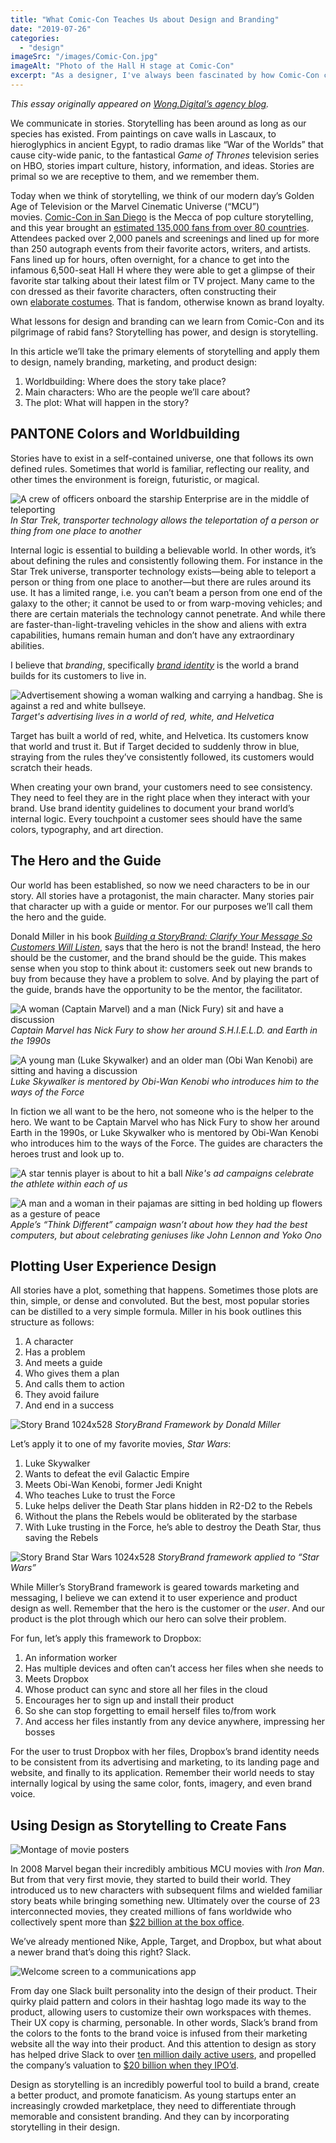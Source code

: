 ```yaml
---
title: "What Comic-Con Teaches Us about Design and Branding"
date: "2019-07-26"
categories: 
  - "design"
imageSrc: "/images/Comic-Con.jpg"
imageAlt: "Photo of the Hall H stage at Comic-Con"
excerpt: "As a designer, I've always been fascinated by how Comic-Con creates such passionate brand loyalty. By examining the core elements of storytelling - from worldbuilding to character development - we can apply these same principles to create more compelling brands and products. Here's what I learned from studying one of pop culture's biggest phenomena."
---
```


_This essay originally appeared on_ [_Wong.Digital’s agency blog_](https://wong.digital/blog/what-comic-con-teaches-us-about-design-and-branding/)_._

We communicate in stories. Storytelling has been around as long as our species has existed. From paintings on cave walls in Lascaux, to hieroglyphics in ancient Egypt, to radio dramas like “War of the Worlds” that cause city-wide panic, to the fantastical _Game of Thrones_ television series on HBO, stories impart culture, history, information, and ideas. Stories are primal so we are receptive to them, and we remember them.

Today when we think of storytelling, we think of our modern day’s Golden Age of Television or the Marvel Cinematic Universe (“MCU”) movies. [Comic-Con in San Diego](https://www.comic-con.org/cci) is the Mecca of pop culture storytelling, and this year brought an [estimated 135,000 fans from over 80 countries](https://visitsandiego.com/2019/07/breaking-down-comic-con-2019-numbers). Attendees packed over 2,000 panels and screenings and lined up for more than 250 autograph events from their favorite actors, writers, and artists. Fans lined up for hours, often overnight, for a chance to get into the infamous 6,500-seat Hall H where they were able to get a glimpse of their favorite star talking about their latest film or TV project. Many came to the con dressed as their favorite characters, often constructing their own [elaborate costumes](https://cosplay.kotaku.com/our-favorite-cosplay-from-san-diego-comic-con-2019-1836712298). That is fandom, otherwise known as brand loyalty.

What lessons for design and branding can we learn from Comic-Con and its pilgrimage of rabid fans? Storytelling has power, and design is storytelling.

In this article we’ll take the primary elements of storytelling and apply them to design, namely branding, marketing, and product design:

1. Worldbuilding: Where does the story take place?
2. Main characters: Who are the people we’ll care about?
3. The plot: What will happen in the story?​

## PANTONE Colors and Worldbuilding

Stories have to exist in a self-contained universe, one that follows its own defined rules. Sometimes that world is familiar, reflecting our reality, and other times the environment is foreign, futuristic, or magical.

![A crew of officers onboard the starship Enterprise are in the middle of teleporting](/images/ST-Transporter.jpeg)
_In Star Trek, transporter technology allows the teleportation of a person or thing from one place to another_

Internal logic is essential to building a believable world. In other words, it’s about defining the rules and consistently following them. For instance in the Star Trek universe, transporter technology exists—being able to teleport a person or thing from one place to another—but there are rules around its use. It has a limited range, i.e. you can’t beam a person from one end of the galaxy to the other; it cannot be used to or from warp-moving vehicles; and there are certain materials the technology cannot penetrate. And while there are faster-than-light-traveling vehicles in the show and aliens with extra capabilities, humans remain human and don’t have any extraordinary abilities.

I believe that _branding_, specifically [_brand identity_](https://wong.digital/blog/you-dont-need-a-logo-you-need-a-brand-identity/) is the world a brand builds for its customers to live in.

![Advertisement showing a woman walking and carrying a handbag. She is against a red and white bullseye.](/images/TargetAd.jpeg)
_Target's advertising lives in a world of red, white, and Helvetica_

Target has built a world of red, white, and Helvetica. Its customers know that world and trust it. But if Target decided to suddenly throw in blue, straying from the rules they’ve consistently followed, its customers would scratch their heads.

When creating your own brand, your customers need to see consistency. They need to feel they are in the right place when they interact with your brand. Use brand identity guidelines to document your brand world’s internal logic. Every touchpoint a customer sees should have the same colors, typography, and art direction.

## The Hero and the Guide

Our world has been established, so now we need characters to be in our story. All stories have a protagonist, the main character. Many stories pair that character up with a guide or mentor. For our purposes we’ll call them the hero and the guide.

Donald Miller in his book [_Building a StoryBrand: Clarify Your Message So Customers Will Listen_](https://buildingastorybrand.com/), says that the hero is not the brand! Instead, the hero should be the customer, and the brand should be the guide. This makes sense when you stop to think about it: customers seek out new brands to buy from because they have a problem to solve. And by playing the part of the guide, brands have the opportunity to be the mentor, the facilitator.

![A woman (Captain Marvel) and a man (Nick Fury) sit and have a discussion](/images/CaptainMarvelStill.jpeg)
_Captain Marvel has Nick Fury to show her around S.H.I.E.L.D. and Earth in the 1990s_

![A young man (Luke Skywalker) and an older man (Obi Wan Kenobi) are sitting and having a discussion](/images/StarWarsStill.jpeg)
_Luke Skywalker is mentored by Obi-Wan Kenobi who introduces him to the ways of the Force_

In fiction we all want to be the hero, not someone who is the helper to the hero. We want to be Captain Marvel who has Nick Fury to show her around Earth in the 1990s, or Luke Skywalker who is mentored by Obi-Wan Kenobi who introduces him to the ways of the Force. The guides are characters the heroes trust and look up to.

![A star tennis player is about to hit a ball](/images/NikeAd.jpeg)
_Nike's ad campaigns celebrate the athlete within each of us_

![A man and a woman in their pajamas are sitting in bed holding up flowers as a gesture of peace](/images/AppleAd.jpeg)
_Apple’s “Think Different” campaign wasn’t about how they had the best computers, but about celebrating geniuses like John Lennon and Yoko Ono_

## Plotting User Experience Design

All stories have a plot, something that happens. Sometimes those plots are thin, simple, or dense and convoluted. But the best, most popular stories can be distilled to a very simple formula. Miller in his book outlines this structure as follows:

1. A character
2. Has a problem
3. And meets a guide
4. Who gives them a plan
5. And calls them to action
6. They avoid failure
7. And end in a success

![Story Brand 1024x528](/images/StoryBrand.png)
_StoryBrand Framework by Donald Miller_

Let’s apply it to one of my favorite movies, _Star Wars_:

1. Luke Skywalker
2. Wants to defeat the evil Galactic Empire
3. Meets Obi-Wan Kenobi, former Jedi Knight
4. Who teaches Luke to trust the Force
5. Luke helps deliver the Death Star plans hidden in R2-D2 to the Rebels
6. Without the plans the Rebels would be obliterated by the starbase
7. With Luke trusting in the Force, he’s able to destroy the Death Star, thus saving the Rebels

![Story Brand Star Wars 1024x528](/images/StoryBrandStarWars.png)
_StoryBrand framework applied to “Star Wars”_

While Miller’s StoryBrand framework is geared towards marketing and messaging, I believe we can extend it to user experience and product design as well. Remember that the hero is the customer or the _user_. And our product is the plot through which our hero can solve their problem.

For fun, let’s apply this framework to Dropbox:

1. An information worker
2. Has multiple devices and often can’t access her files when she needs to
3. Meets Dropbox
4. Whose product can sync and store all her files in the cloud
5. Encourages her to sign up and install their product
6. So she can stop forgetting to email herself files to/from work
7. And access her files instantly from any device anywhere, impressing her bosses

For the user to trust Dropbox with her files, Dropbox’s brand identity needs to be consistent from its advertising and marketing, to its landing page and website, and finally to its application. Remember their world needs to stay internally logical by using the same color, fonts, imagery, and even brand voice.

## Using Design as Storytelling to Create Fans

![Montage of movie posters](/images/MarvelCinematicUniverse.jpeg)

In 2008 Marvel began their incredibly ambitious MCU movies with _Iron Man_. But from that very first movie, they started to build their world. They introduced us to new characters with subsequent films and wielded familiar story beats while bringing something new. Ultimately over the course of 23 interconnected movies, they created millions of fans worldwide who collectively spent more than [$22 billion at the box office](https://www.boxofficemojo.com/franchises/chart/?id=avengers.htm).

We’ve already mentioned Nike, Apple, Target, and Dropbox, but what about a newer brand that’s doing this right? Slack.

![Welcome screen to a communications app](/images/Slack.png)

From day one Slack built personality into the design of their product. Their quirky plaid pattern and colors in their hashtag logo made its way to the product, allowing users to customize their own workspaces with themes. Their UX copy is charming, personable. In other words, Slack’s brand from the colors to the fonts to the brand voice is infused from their marketing website all the way into their product. And this attention to design as story has helped drive Slack to over [ten million daily active users](https://slackhq.com/slack-has-10-million-daily-active-users), and propelled the company’s valuation to [$20 billion when they IPO’d](https://www.npr.org/2019/06/19/734095998/putting-a-price-on-chat-slack-is-going-public-at-16-billion-value).

Design as storytelling is an incredibly powerful tool to build a brand, create a better product, and promote fanaticism. As young startups enter an increasingly crowded marketplace, they need to differentiate through memorable and consistent branding. And they can by incorporating storytelling in their design.
